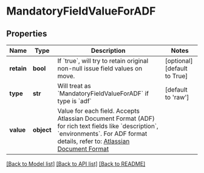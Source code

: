 # MandatoryFieldValueForADF

## Properties
Name | Type | Description | Notes
------------ | ------------- | ------------- | -------------
**retain** | **bool** | If &#x60;true&#x60;, will try to retain original non-null issue field values on move. | [optional] [default to True]
**type** | **str** | Will treat as &#x60;MandatoryFieldValueForADF&#x60; if type is &#x60;adf&#x60; | [default to 'raw']
**value** | **object** | Value for each field. Accepts Atlassian Document Format (ADF) for rich text fields like &#x60;description&#x60;, &#x60;environments&#x60;. For ADF format details, refer to: [Atlassian Document Format](https://developer.atlassian.com/cloud/jira/platform/apis/document/structure) | 

[[Back to Model list]](../README.md#documentation-for-models) [[Back to API list]](../README.md#documentation-for-api-endpoints) [[Back to README]](../README.md)

